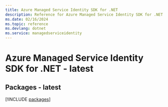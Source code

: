 ```yaml
---
title: Azure Managed Service Identity SDK for .NET
description: Reference for Azure Managed Service Identity SDK for .NET
ms.date: 02/16/2024
ms.topic: reference
ms.devlang: dotnet
ms.service: managedserviceidentity
---
```

# Azure Managed Service Identity SDK for .NET - latest
## Packages - latest
[!INCLUDE [packages](managed-service-identity-index.md)]